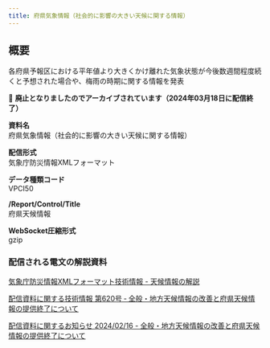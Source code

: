 ```yaml
---
title: 府県気象情報（社会的に影響の大きい天候に関する情報）
---
```


## 概要
各府県予報区における平年値より大きくかけ離れた気象状態が今後数週間程度続くと予想された場合や、梅雨の時期に関する情報を発表

&#x1f6ab; **廃止となりましたのでアーカイブされています（2024年03月18日に配信終了）**

**資料名** <br/>
 府県気象情報（社会的に影響の大きい天候に関する情報）
 
**配信形式** <br/>
 気象庁防災情報XMLフォーマット

**データ種類コード** <br/>
 VPCI50

**/Report/Control/Title** <br/>
 府県天候情報
 
**WebSocket圧縮形式** <br/>
 gzip

### 配信される電文の解説資料
[気象庁防災情報XMLフォーマット技術情報 - 天候情報の解説](https://dmdata.jp/docs/jma/manual/0241-0243.pdf)


[配信資料に関する技術情報 第620号 ‐ 全般・地方天候情報の改善と府県天候情報の提供終了について](https://dmdata.jp/docs/jma/technical/620.pdf)


[配信資料に関するお知らせ 2024/02/16 - 全般・地方天候情報の改善と府県天候情報の提供終了について](https://dmdata.jp/docs/jma/notice/20240216a.pdf)
